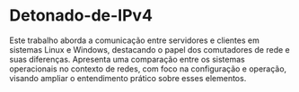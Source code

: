 # Detonado-de-IPv4
Este trabalho aborda a comunicação entre servidores e clientes em sistemas Linux e Windows, destacando o papel dos comutadores de rede e suas diferenças. Apresenta uma comparação entre os sistemas operacionais no contexto de redes, com foco na configuração e operação, visando ampliar o entendimento prático sobre esses elementos.
